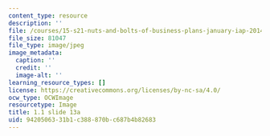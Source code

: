 ```yaml
---
content_type: resource
description: ''
file: /courses/15-s21-nuts-and-bolts-of-business-plans-january-iap-2014/9420506331b1c388870bc687b4b82683_Slide13a.JPG
file_size: 81047
file_type: image/jpeg
image_metadata:
  caption: ''
  credit: ''
  image-alt: ''
learning_resource_types: []
license: https://creativecommons.org/licenses/by-nc-sa/4.0/
ocw_type: OCWImage
resourcetype: Image
title: 1.1 slide 13a
uid: 94205063-31b1-c388-870b-c687b4b82683
---
```

